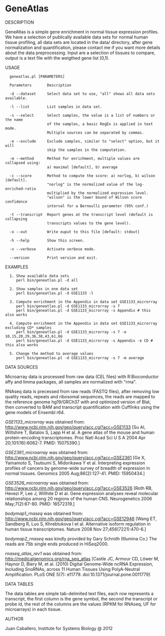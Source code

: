 GeneAtlas
=========

DESCRIPTION

GeneAtlas is a simple gene enrichment in normal tissue expression profiles.
We have a selection of publically available data sets for normal human tissue profiling, all data sets are located in the data/ directory, after gene normalization and quantification, please contact me if you want more details about the data preprocessing.
Input are a selection of tissues to compare, output is a text file with the 
weigthed gene list [0,1).

USAGE

      geneatlas.pl [PARAMETERS]
      
      Parameters       Description
      
      -d --dataset     Select data set to use, "all" shows all data sets available.
      
      -l --list        List samples in data set.
      
      -s --select      Select samples, the value is a list of numbers or the name 
                       of the samples, a basic RegEx is applied in text mode. 
                       Multiple sources can be separated by commas.
      
      -e --exclude     Exclude samples, similar to "select" option, but it will
                       skip the samples in the computation.
      
      -m --method      Method for enrichment, multiple values are collapsed using:
                       a) maximal [default], b) average

      -c --score       Method to compute the score: a) norlog, b) wilson [default].
                       "norlog" is the normalized value of the log-enriched-ratio
                       multiplied by the normalized expression level.
                       "wilson" is the lower bound of Wilson score confidence 
                       interval for a Bernoulli parameter (95% conf.)
      
      -t --transcript  Report genes at the transcript level (default is collapsing
                       transcripts values to the gene level).
      
      -o --out         Write ouput to this file [default: stdout]
      
      -h --help        Show this screen.
      
      -v --verbose     Activate verbose mode.
      
      --version        Print version and exit.

EXAMPLES

      1. Show available data sets
         perl bin/geneatlas.pl -d all
      
      2. Show samples in one data set
         perl bin/geneatlas.pl -d GSE1133 -l
      
      3. Compute enrichment in the Appendix in data set GSE1133_microrray
         perl bin/geneatlas.pl -d GSE1133_microrray -s 7
         perl bin/geneatlas.pl -d GSE1133_microrray -s Appendix # this also works
      
      4. Compute enrichment in the Appendix in data set GSE1133_microrray excluding CD* samples 
         perl bin/geneatlas.pl -d GSE1133_microrray -s 7 -e 10,15,20,29,36,38,43,61,66
         perl bin/geneatlas.pl -d GSE1133_microrray -s Appendix -e CD # this also works
      
      5. Change the method to average values
         perl bin/geneatlas.pl -d GSE1133_microrray -s 7 -m average

DATA SOURCES

Microarray data is processed from raw data (CEL files) with 
R:Bioconductor affy and limma packages, all samples are normalized
with "rma".

RNAseq data is precessed from raw reads (FASTQ files), after removing 
low quality reads, repeats and ribosomal sequences, the reads are mapped
to the reference genome hg19/GRCh37 with and optimized version of Blat, 
then converted to BAM and transcript quantification with Cufflinks using
the gene models of Ensembl r64.

*GSE1133_microrray* was obtained from: 
http://www.ncbi.nlm.nih.gov/geo/query/acc.cgi?acc=GSE1133 
[Su AI, Wiltshire T, Batalov S, Lapp H et al. A gene atlas of the mouse 
and human protein-encoding transcriptomes. Proc Natl Acad Sci U S A 2004
Apr 20;101(16):6062-7. PMID: 15075390.]

*GSE2361_microarray* was obtained from:
http://www.ncbi.nlm.nih.gov/geo/query/acc.cgi?acc=GSE2361
[Ge X, Yamamoto S, Tsutsumi S, Midorikawa Y et al. Interpreting expression
profiles of cancers by genome-wide survey of breadth of expression in 
normal tissues. Genomics 2005 Aug;86(2):127-41. PMID: 15950434.]

*GSE3526_microarray* was obtained from: 
http://www.ncbi.nlm.nih.gov/geo/query/acc.cgi?acc=GSE3526 
[Roth RB, Hevezi P, Lee J, Willhite D et al. Gene expression analyses 
reveal molecular relationships among 20 regions of the human CNS. 
Neurogenetics 2006 May;7(2):67-80. PMID: 16572319.]

*bodymap1_rnaseq* was obtained from: 
http://www.ncbi.nlm.nih.gov/geo/query/acc.cgi?acc=GSE12946
[Wang ET, Sandberg R, Luo S, Khrebtukova I et al. Alternative isoform 
regulation in human tissue transcriptomes. Nature 2008 
Nov 27;456(7221):470-6.]

*bodymap2_rnaseq* was kindly provided by Gary Schroth (Illumina Co.) 
The reads are 75b single ends produced in HiSeq2000.

*rnaseq_atlas_rev1* was obtained from: 
http://medicalgenomics.org/rna_seq_atlas
[Castle JC, Armour CD, Löwer M, Haynor D, Biery M, et al. (2010) Digital
Genome-Wide ncRNA Expression, Including SnoRNAs, across 11 Human Tissues
Using PolyA-Neutral Amplification. PLoS ONE 5(7): e11779. 
doi:10.1371/journal.pone.0011779]

DATA TABLES

The data tables are simple tab-delimited text files, each row represents
a transcript, the first column is the gene symbol, the second the transcript
or probe id, the rest of the columns are the values (RPKM for RNAseq, UF for
microarrays) in each tissue.

AUTHOR

Juan Caballero, Institute for Systems Biology @ 2012

